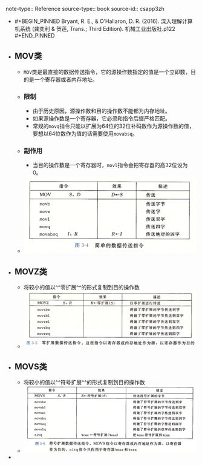 note-type:: Reference
source-type:: book
source-id:: csapp3zh

- #+BEGIN_PINNED
  Bryant, R. E., & O’Hallaron, D. R. (2016). 深入理解计算机系统 (龚奕利 & 贺莲, Trans.; Third Edition). 机械工业出版社.p122
  #+END_PINNED
- ## MOV类
	- `MOV`类是最直接的数据传送指令，它的源操作数指定的值是一个立即数，目的是一个寄存器或者内存地址。
	- ### 限制
		- 由于历史原因，源操作数和目的操作数不能都为内存地址。
		- 如果源操作数是一个寄存器，它必须和指令后缀严格匹配。
		- 常规的`movq`指令只能以扩展为64位的32位补码数作为源操作数的值，要想以64位数作为值的话需要使用`movabsq`。
	- ### 副作用
		- 当目的操作数是一个寄存器时，`movl`指令会把寄存器的高32位设为0。
	- ![image.png](../assets/image_1666083917890_0.png)
- ## MOVZ类
	- 将较小的值以^^零扩展^^的形式复制到目的操作数
	- ![image.png](../assets/image_1666084367170_0.png)
- ## MOVS类
	- 将较小的值以^^符号扩展^^的形式复制到目的操作数
	- ![image.png](../assets/image_1666084456501_0.png)
-